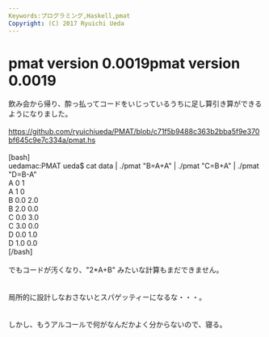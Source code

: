 ```yaml
---
Keywords:プログラミング,Haskell,pmat
Copyright: (C) 2017 Ryuichi Ueda
---
```

# <!--:ja-->pmat version 0.0019<!--:--><!--:en-->pmat version 0.0019<!--:-->
<!--:ja-->飲み会から帰り、酔っ払ってコードをいじっているうちに足し算引き算ができるようになりました。<br />
<br />
<a href="https://github.com/ryuichiueda/PMAT/blob/c71f5b9488c363b2bba5f9e370bf645c9e7c334a/pmat.hs">https://github.com/ryuichiueda/PMAT/blob/c71f5b9488c363b2bba5f9e370bf645c9e7c334a/pmat.hs</a><br />
<br />
[bash]<br />
uedamac:PMAT ueda$ cat data | ./pmat &quot;B=A+A&quot; | ./pmat &quot;C=B+A&quot; | ./pmat &quot;D=B-A&quot;<br />
A 0 1<br />
A 1 0<br />
B 0.0 2.0<br />
B 2.0 0.0<br />
C 0.0 3.0<br />
C 3.0 0.0<br />
D 0.0 1.0<br />
D 1.0 0.0<br />
[/bash]<br />
<br />
でもコードが汚くなり、"2*A+B" みたいな計算もまだできません。<br />
<br />
<br />
局所的に設計しなおさないとスパゲッティーになるな・・・。<br />
<br />
<br />
しかし、もうアルコールで何がなんだかよく分からないので、寝る。<!--:-->
